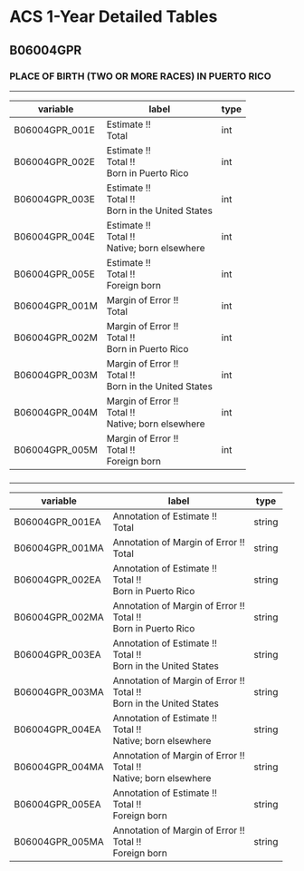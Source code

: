 # ACS 1-Year Detailed Tables

## B06004GPR

### PLACE OF BIRTH (TWO OR MORE RACES) IN PUERTO RICO

___

| variable | label | type |
| ----- | ----- | ----- |
| B06004GPR_001E | Estimate !!<br>Total | int |
| B06004GPR_002E | Estimate !!<br>Total !!<br>Born in Puerto Rico | int |
| B06004GPR_003E | Estimate !!<br>Total !!<br>Born in the United States | int |
| B06004GPR_004E | Estimate !!<br>Total !!<br>Native; born elsewhere | int |
| B06004GPR_005E | Estimate !!<br>Total !!<br>Foreign born | int |
| B06004GPR_001M | Margin of Error !!<br>Total | int |
| B06004GPR_002M | Margin of Error !!<br>Total !!<br>Born in Puerto Rico | int |
| B06004GPR_003M | Margin of Error !!<br>Total !!<br>Born in the United States | int |
| B06004GPR_004M | Margin of Error !!<br>Total !!<br>Native; born elsewhere | int |
| B06004GPR_005M | Margin of Error !!<br>Total !!<br>Foreign born | int |
### 

___

| variable | label | type |
| ----- | ----- | ----- |
| B06004GPR_001EA | Annotation of Estimate !!<br>Total | string |
| B06004GPR_001MA | Annotation of Margin of Error !!<br>Total | string |
| B06004GPR_002EA | Annotation of Estimate !!<br>Total !!<br>Born in Puerto Rico | string |
| B06004GPR_002MA | Annotation of Margin of Error !!<br>Total !!<br>Born in Puerto Rico | string |
| B06004GPR_003EA | Annotation of Estimate !!<br>Total !!<br>Born in the United States | string |
| B06004GPR_003MA | Annotation of Margin of Error !!<br>Total !!<br>Born in the United States | string |
| B06004GPR_004EA | Annotation of Estimate !!<br>Total !!<br>Native; born elsewhere | string |
| B06004GPR_004MA | Annotation of Margin of Error !!<br>Total !!<br>Native; born elsewhere | string |
| B06004GPR_005EA | Annotation of Estimate !!<br>Total !!<br>Foreign born | string |
| B06004GPR_005MA | Annotation of Margin of Error !!<br>Total !!<br>Foreign born | string |

